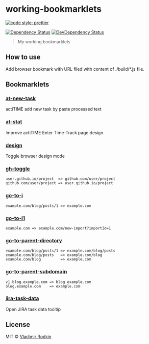 # working-bookmarklets

[![code style: prettier][codestyle-image]][codestyle-url]

[![Dependency Status][depstat-image]][depstat-url]
[![DevDependency Status][depstat-dev-image]][depstat-dev-url]

> My working bookmarklets

## How to use

Add browser bookmark with URL filed with content of ./build/*.js file.

## Bookmarklets

### [at-new-task](./build/at-new-task.js)
actiTIME add new task by paste processed text

### [at-stat](./build/at-stat.js)
Improve actiTIME Enter Time-Track page design

### [design](./build/design.js)
Toggle browser design mode

### [gh-toggle](./build/gh-toggle.js)
```
user.github.io/project  => github.com/user/project
github.com/user/project => user.github.io/project
```

### [go-to-i](./build/go-to-i.js)
```
example.com/blog/posts/1 => example.com
```

### [go-to-i1](./build/go-to-i1.js)
```
example.com => example.com/new-import?importId=1
```

### [go-to-parent-directory](./build/go-to-parent-directory.js)
```
example.com/blog/posts/1 => example.com/blog/posts
example.com/blog/posts   => example.com/blog
example.com/blog         => example.com
```

### [go-to-parent-subdomain](./build/go-to-parent-subdomain.js)
```
v1.blog.example.com => blog.example.com
blog.example.com    => example.com
```

### [jira-task-data](./build/jira-task-data.js)
Open JIRA task data tooltip

## License

MIT © [Vladimir Rodkin](https://github.com/VovanR)

[codestyle-url]: https://github.com/prettier/prettier
[codestyle-image]: https://img.shields.io/badge/code_style-prettier-ff69b4.svg?style=flat-square
[depstat-url]: https://david-dm.org/VovanR/working-bookmarklets
[depstat-image]: https://david-dm.org/VovanR/working-bookmarklets.svg?style=flat-square
[depstat-dev-url]: https://david-dm.org/VovanR/working-bookmarklets
[depstat-dev-image]: https://david-dm.org/VovanR/working-bookmarklets/dev-status.svg?style=flat-square
